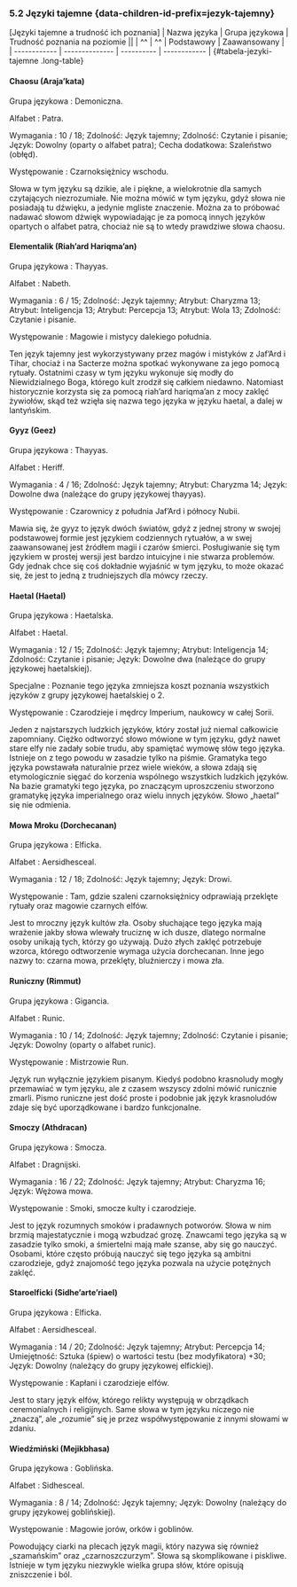 ### 5.2 Języki tajemne {data-children-id-prefix=jezyk-tajemny}

[Języki tajemne a trudność ich poznania]
| Nazwa języka | Grupa językowa | Trudność poznania na poziomie ||
| ^^           | ^^             | Podstawowy | Zaawansowany |
| ------------ | -------------- | ---------- | ------------ |
{#tabela-jezyki-tajemne .long-table}

#### Chaosu (Araja’kata)

Grupa językowa
: Demoniczna.

Alfabet
: Patra.

Wymagania
: 10 / 18; Zdolność: Język tajemny; Zdolność: Czytanie i pisanie; Język: Dowolny (oparty o alfabet patra); Cecha dodatkowa: Szaleństwo (obłęd).

Występowanie
: Czarnoksiężnicy wschodu.

Słowa w tym języku są dzikie, ale i piękne, a wielokrotnie dla samych czytających niezrozumiałe. Nie można mówić w tym języku, gdyż słowa nie posiadają tu dźwięku, a jedynie mgliste znaczenie. Można za to próbować nadawać słowom dźwięk wypowiadając je za pomocą innych języków opartych o alfabet patra, chociaż nie są to wtedy prawdziwe słowa chaosu.

#### Elementalik (Riah’ard Hariqma’an)

Grupa językowa
: Thayyas.

Alfabet
: Nabeth.

Wymagania
: 6 / 15; Zdolność: Język tajemny; Atrybut: Charyzma 13; Atrybut: Inteligencja 13; Atrybut: Percepcja 13; Atrybut: Wola 13; Zdolność: Czytanie i pisanie.

Występowanie
: Magowie i mistycy dalekiego południa.

Ten język tajemny jest wykorzystywany przez magów i mistyków z Jaf’Ard i Tihar, chociaż i na Sacterze można spotkać wykonywane za jego pomocą rytuały. Ostatnimi czasy w tym języku wykonuje się modły do Niewidzialnego Boga, którego kult zrodził się całkiem niedawno. Natomiast historycznie korzysta się za pomocą  riah’ard hariqma’an z mocy zaklęć żywiołów, skąd też wzięła się nazwa tego języka w języku haetal, a dalej w lantyńskim.

#### Gyyz (Geez)

Grupa językowa
: Thayyas.

Alfabet
: Heriff.

Wymagania
: 4 / 16; Zdolność: Język tajemny; Atrybut: Charyzma 14; Język: Dowolne dwa (należące do grupy językowej thayyas).

Występowanie
: Czarownicy z południa Jaf’Ard i północy Nubii.

Mawia się, że gyyz to język dwóch światów, gdyż z jednej strony w swojej podstawowej formie jest językiem codziennych rytuałów, a w swej zaawansowanej jest źródłem magii i czarów śmierci. Posługiwanie się tym językiem w prostej wersji jest bardzo intuicyjne i nie stwarza problemów. Gdy jednak chce się coś dokładnie wyjaśnić w tym języku, to może okazać się, że jest to jedną z trudniejszych dla mówcy rzeczy.

#### Haetal (Haetal)

Grupa językowa
: Haetalska.

Alfabet
: Haetal.

Wymagania
: 12 / 15; Zdolność: Język tajemny; Atrybut: Inteligencja 14; Zdolność: Czytanie i pisanie; Język: Dowolne dwa (należące do grupy językowej haetalskiej).

Specjalne
: Poznanie tego języka zmniejsza koszt poznania wszystkich języków z grupy językowej haetalskiej o 2.

Występowanie
: Czarodzieje i mędrcy Imperium, naukowcy w całej Sorii.

Jeden z najstarszych ludzkich języków, który został już niemal całkowicie zapomniany. Ciężko odtworzyć słowo mówione w tym języku, gdyż nawet stare elfy nie zadały sobie trudu, aby spamiętać wymowę słów tego języka. Istnieje on z tego powodu w zasadzie tylko na piśmie. Gramatyka tego języka powstawała naturalnie przez wiele wieków, a słowa zdają się etymologicznie sięgać do korzenia wspólnego wszystkich ludzkich języków. Na bazie gramatyki tego języka, po znaczącym uproszczeniu stworzono gramatykę języka imperialnego oraz wielu innych języków. Słowo „haetal” się nie odmienia.

#### Mowa Mroku (Dorchecanan)

Grupa językowa
: Elficka.

Alfabet
: Aersidhesceal.

Wymagania
: 12 / 18; Zdolność: Język tajemny; Język: Drowi.

Występowanie
: Tam, gdzie szaleni czarnoksiężnicy odprawiają przeklęte rytuały oraz magowie czarnych elfów.

Jest to mroczny język kultów zła. Osoby słuchające tego języka mają wrażenie jakby słowa wlewały truciznę w ich dusze, dlatego normalne osoby unikają tych, którzy go używają. Dużo złych zaklęć potrzebuje wzorca, którego odtworzenie wymaga użycia dorchecanan. Inne jego nazwy to: czarna mowa, przeklęty, bluźnierczy i mowa zła.

#### Runiczny (Rimmut)

Grupa językowa
: Gigancia.

Alfabet
: Runic.

Wymagania
: 10 / 14; Zdolność: Język tajemny; Zdolność: Czytanie i pisanie; Język: Dowolny (oparty o alfabet runic).

Występowanie
: Mistrzowie Run.

Język run wyłącznie językiem pisanym. Kiedyś podobno krasnoludy mogły przemawiać w tym języku, ale z czasem wszyscy zdolni mówić runicznie zmarli. Pismo runiczne jest dość proste i podobnie jak język krasnoludów zdaje się być uporządkowane i bardzo funkcjonalne.

#### Smoczy (Athdracan)

Grupa językowa
: Smocza.

Alfabet
: Dragnijski.

Wymagania
: 16 / 22; Zdolność: Język tajemny; Atrybut: Charyzma 16; Język: Wężowa mowa.

Występowanie
: Smoki, smocze kulty i czarodzieje.

Jest to język rozumnych smoków i pradawnych potworów. Słowa w nim brzmią majestatycznie i mogą wzbudzać grozę. Znawcami tego języka są w zasadzie tylko smoki, a śmiertelni mają małe szanse, aby się go nauczyć. Osobami, które często próbują nauczyć się tego języka są ambitni czarodzieje, gdyż znajomość tego języka pozwala na użycie potężnych zaklęć.

#### Staroelficki (Sidhe’arte’riael)

Grupa językowa
: Elficka.

Alfabet
: Aersidhesceal.

Wymagania
: 14 / 20; Zdolność: Język tajemny; Atrybut: Percepcja 14; Umiejętność: Sztuka (śpiew) o wartości testu (bez modyfikatora) +30; Język: Dowolny (należący do grupy językowej elfickiej).

Występowanie
: Kapłani i czarodzieje elfów.

Jest to stary język elfów, którego relikty występują w obrządkach ceremonialnych i religijnych. Same słowa w tym języku niczego nie „znaczą”, ale „rozumie” się je przez współwystępowanie z innymi słowami w zdaniu.

#### Wiedźmiński (Mejikbhasa)

Grupa językowa
: Goblińska.

Alfabet
: Sidhesceal.

Wymagania
: 8 / 14; Zdolność: Język tajemny; Język: Dowolny (należący do grupy językowej goblińskiej).

Występowanie
: Magowie jorów, orków i goblinów.

Powodujący ciarki na plecach język magii, który nazywa się również „szamańskim” oraz „czarnoszczurzym”. Słowa są skomplikowane i piskliwe. Istnieje w tym języku niezwykle wielka grupa słów, które opisują zniszczenie i ból.